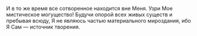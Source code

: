 И в то же время все сотворенное находится вне Меня. Узри Мое мистическое могущество! Будучи опорой всех живых существ и пребывая всюду, Я не являюсь частью материального мироздания, ибо Я Сам — источник творения.